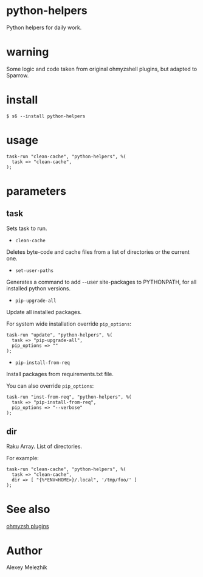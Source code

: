 # python-helpers

Python helpers for daily work.

# warning

Some logic and code taken from original ohmyzshell plugins, but adapted to Sparrow.

# install

    $ s6 --install python-helpers

# usage

    task-run "clean-cache", "python-helpers", %(
      task => "clean-cache",
    );
  
# parameters

## task

Sets task to run.

* `clean-cache`

Deletes byte-code and cache files from a list of directories or the current one.

* `set-user-paths`

Generates a command to add --user site-packages to PYTHONPATH, for all installed python versions.

* `pip-upgrade-all`

Update all installed packages.

For system wide installation override `pip_options`:

    task-run "update", "python-helpers", %(
      task => "pip-upgrade-all",
      pip_options => ""
    );

* `pip-install-from-req`

Install packages from requirements.txt file.

You can also override `pip_options`:

    task-run "inst-from-req", "python-helpers", %(
      task => "pip-install-from-req",
      pip_options => "--verbose"
    );

## dir

Raku Array. List of directories.

For example:

    task-run "clean-cache", "python-helpers", %(
      task => "clean-cache",
      dir => [ "{%*ENV<HOME>}/.local", '/tmp/foo/' ]
    );

# See also

[ohmyzsh plugins](https://github.com/ohmyzsh/ohmyzsh/tree/master/plugins)

# Author

Alexey Melezhik

